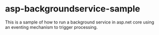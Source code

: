 # asp-backgroundservice-sample

This is a sample of how to run a background service in asp.net core using an eventing
mechanism to trigger processing.